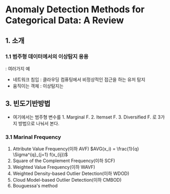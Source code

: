 # Anomaly Detection Methods for Categorical Data: A Review

## 1. 소개

### 1.1 범주형 데이터에서의 이상탐지 응용
: 여러가지 예
- 네트워크 침입 : 클라우딩 컴퓨팅에서 비정상적인 접근을 하는 유저 탐지
- 움직이는 객체 : 이상탐지는 


## 3. 빈도기반방법
- 여기에서는 범주형 변수를 1. Marginal F. 2. Itemset F. 3. Diversified F. 로 3가지 방법으로 나눠서 본다.

### 3.1 Marinal Frequency
1. Attribute Value Frequency(이하 AVF)
  $AVG(x_i) = \frac{1}{q} \Sigma^{q}_{j=1} f(x_{ij})$
2. Square of the Complement Frequency(이하 SCF)
3. Weighted Value Frequency(이하 WAVF)
4. Weighted Density-based Outlier Detection(이하 WDOD)
5. Cloud Model-based Outlier Detection(이하 CMBOD)
6. Bouguessa's method

